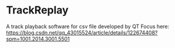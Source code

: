 # TrackReplay
A track playback software for csv file developed by QT
Focus here: https://blog.csdn.net/qq_43015524/article/details/122674408?spm=1001.2014.3001.5501
